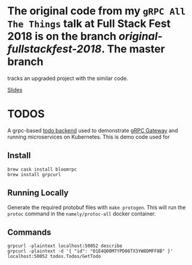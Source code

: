 # The original code from my `gRPC All The Things` talk at Full Stack Fest 2018 is on the branch _original-fullstackfest-2018_. The master branch

tracks an upgraded project with the similar code.

[Slides](https://speakerdeck.com/mhamrah/grpc-all-the-things)

# TODOS

A grpc-based [todo backend](http://todobackend.com/) used to demonstrate [gRPC Gateway](https://github.com/grpc-ecosystem/grpc-gateway)
and running microservices on Kubernetes. This is demo code used for

## Install

```
brew cask install bloomrpc
brew install grpcurl
```

## Running Locally

Generate the required protobuf files with `make protogen`. This will run
the `protoc` command in the `namely/protoc-all` docker container.

## Commands

```
grpcurl -plaintext localhost:50052 describe
grpcurl -plaintext -d '{ "id": "01E4Q00M7YPD06TX3YW8DMFF8B" }' localhost:50052 todos.Todos/GetTodo
```
